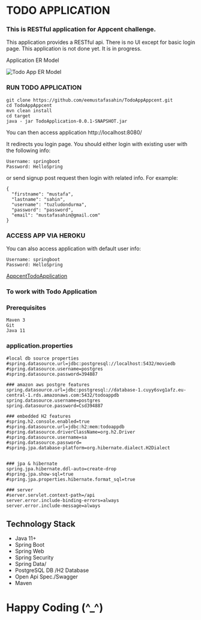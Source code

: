 # **TODO APPLICATION**
### This is RESTful application for Appcent challenge.

This application provides a RESTful api. There is no UI except for basic login page. This application is not done yet. It is in progress.

Application ER Model

![Todo App ER Model](https://github.com/eemustafasahin/images/blob/8358873550282ae756417c16a4f7e3b0dd2cad0a/diagram.png)

### **RUN TODO APPLICATION**

```
git clone https://github.com/eemustafasahin/TodoAppAppcent.git
cd TodoAppAppcent
mvn clean install
cd target
java - jar TodoApplication-0.0.1-SNAPSHOT.jar
```
You can then access application http://localhost:8080/

It redirects you login page. You should either login with existing user with the following info:
```
Username: springboot
Password: HelloSpring
```
or send signup post request then login with related info. For example:
```
{
  "firstname": "mustafa",
  "lastname": "sahin",
  "username": "tuzludondurma",
  "password": "password",
  "email": "mustafasahin@gmail.com"
}
```
### **ACCESS APP VIA HEROKU**
You can also access application with default user info:
```
Username: springboot
Password: HelloSpring
```
[AppcentTodoApplication](https://appcentherokutodoapp.herokuapp.com/)

### To work with Todo Application

### Prerequisites
```
Maven 3
Git
Java 11
```

### application.properties
```
#local db source properties
#spring.datasource.url=jdbc:postgresql://localhost:5432/moviedb
#spring.datasource.username=postgres
#spring.datasource.password=394887

### amazon aws postgre features
spring.datasource.url=jdbc:postgresql://database-1.cuyy6svg1afz.eu-central-1.rds.amazonaws.com:5432/todoappdb
spring.datasource.username=postgres
spring.datasource.password=Csd394887

### embedded H2 features
#spring.h2.console.enabled=true
#spring.datasource.url=jdbc:h2:mem:todoappdb
#spring.datasource.driverClassName=org.h2.Driver
#spring.datasource.username=sa
#spring.datasource.password=
#spring.jpa.database-platform=org.hibernate.dialect.H2Dialect


### jpa & hibernate
spring.jpa.hibernate.ddl-auto=create-drop
#spring.jpa.show-sql=true
#spring.jpa.properties.hibernate.format_sql=true

### server
#server.servlet.context-path=/api
server.error.include-binding-errors=always
server.error.include-message=always
```

## **Technology Stack**

- Java 11+
- Spring Boot
- Spring Web
- Spring Security
- Spring Data/
- PostgreSQL DB /H2 Database
- Open Api Spec./Swagger
- Maven

# Happy Coding (^_^)










